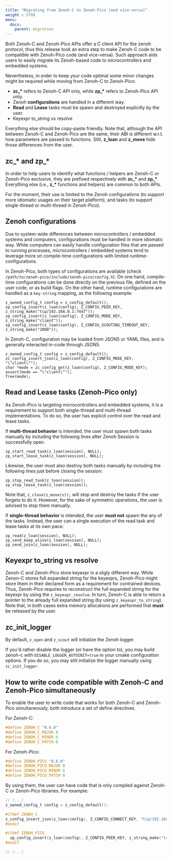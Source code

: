 ```yaml
---
title: "Migrating from Zenoh-C to Zenoh-Pico (and vice-versa)"
weight : 5700
menu:
  docs:
    parent: migration
---
```


Both Zenoh-C and Zenoh-Pico APIs offer a C client API for the zenoh protocol, thus this release took an extra step to make Zenoh-C code to be compatible with Zenoh-Pico code (and vice-versa). Such approach aids users to easily migrate its Zenoh-based code to microcontrollers and embedded systems.

Nevertheless, in order to keep your code optimal some minor changes might be required while moving from Zenoh-C to Zenoh-Pico:
  - **zc_\*** refers to Zenoh-C API only, while **zp_\*** refers to Zenoh-Pico API only.
  - Zenoh **configurations** are handled in a different way.
  - **Read** and **Lease** tasks must be spawn and destroyed explicitly by the user.
  - Keyexpr to_string vs resolve

Everything else should be copy-paste friendly. Note that, although the API between Zenoh-C and Zenoh-Pico are the same, their ABI is different w.r.t. how parameters are passed to functions. Still, **z_loan** and **z_move** hide those differences from the user.

## zc_\* and zp_\*
In order to help users to identify what functions / helpers are Zenoh-C or Zenoh-Pico exclusive, they are prefixed respectively with **zc_\*** and **zp_\***. Everything else (i.e., **z_\*** functions and helpers) are common to both APIs.

For the moment, their use is limited to the Zenoh configurations (to support more idiomatic usages on their target platform), and tasks (to support single-thread or multi-thread in Zenoh-Pico). 

## Zenoh configurations
Due to system-wide differences between microcontrollers / embedded systems and computers, configurations must be handled in more idiomatic way. While computers can easily handle configuration files that are passed to running processes, microcontrollers / embedded systems tend to leverage more on compile-time configurations with limited runtime-configurations.

In Zenoh-Pico, both types of configurations are available (check `/path/to/zenoh-pico/include/zenoh-pico/config.h`). On one hand, compile-time configurations can be done directly on the previous file, defined on the user code, or as build flags. On the other hand, runtime configurations are handled as a `key-string` mapping, as the following example:

```
z_owned_config_t config = z_config_default();
zp_config_insert(z_loan(config), Z_CONFIG_PEER_KEY, z_string_make("tcp/192.168.0.1:7447"));
zp_config_insert(z_loan(config), Z_CONFIG_MODE_KEY, z_string_make("client"));
zp_config_insert(z_loan(config), Z_CONFIG_SCOUTING_TIMEOUT_KEY, z_string_make("2000"));
```

In Zenoh-C, configuration may be loaded from JSON5 or YAML files, and is generally interacted in-code through JSON5. 
```
z_owned_config_t config = z_config_default();
zc_config_insert_json(z_loan(config), Z_CONFIG_MODE_KEY, "\"client\"");
char *mode = zc_config_get(z_loan(config), Z_CONFIG_MODE_KEY);
assert(mode == "\"client\"");
free(mode);
```

## Read and Lease tasks (Zenoh-Pico only)

As Zenoh-Pico is targeting microcontrollers and embedded systems, it is a requirement to support both single-thread and multi-thread implementations. To do so, the user has explicit control over the read and lease tasks.

If **multi-thread behavior** is intended, the user must spawn both tasks manually by including the following lines after Zenoh Session is successfully open.
```
zp_start_read_task(z_loan(session), NULL);
zp_start_lease_task(z_loan(session), NULL);
```

Likewise, the user must also destroy both tasks manually by including the following lines just before closing the session:
```
zp_stop_read_task(z_loan(session));
zp_stop_lease_task(z_loan(session));
```
Note that, ```z_close(z_move(s));``` will stop and destroy the tasks if the user forgets to do it. However, for the sake of symmetric  operations, the user is advised to stop them manually.

If **single-thread behavior** is intended, the user **must not** spawn the any of the tasks. Instead, the user can a single execution of the read task and lease tasks at its own pace:
```
zp_read(z_loan(session), NULL);
zp_send_keep_alive(z_loan(session), NULL);
zp_send_join(z_loan(session), NULL);
```

## Keyexpr to_string vs resolve

Zenoh-C and Zenoh-Pico store keyexpr in a sligly different way. While Zenon-C stores full expanded string for the keyexprs, Zenoh-Pico might store them in their declared form as a requirement for contrained devices. Thus, Zenoh-Pico requires to reconstruct the full expanded string for the keyexpr by using the `z_keyexpr_resolve`. In turn, Zenoh-C is able to return a pointer to the already full expanded string (by using `z_keyexpr_to_string`). Note that, in both cases extra memory allocations are performed that **must** be released by the user.

## zc_init_logger

By default, `z_open` and `z_scout` will initialize the Zenoh logger.

If you'd rather disable the logger (or have the option to), you may build zenoh-c with `DISABLE_LOGGER_AUTOINIT=true` in your cmake configuration options.
If you do so, you may still initialize the logger manually using `zc_init_logger`.


## How to write code compatible with Zenoh-C and Zenoh-Pico simultaneously

To enable the user to write code that works for both Zenoh-C and Zenoh-Pico simultaneously, both introduce a set of define directives.

For Zenoh-C:
```C
#define ZENOH_C "0.6.0"
#define ZENOH_C_MAJOR 0
#define ZENOH_C_MINOR 6
#define ZENOH_C_PATCH 0
```

For Zenoh-Pico:
```C
#define ZENOH_PICO "0.6.0"
#define ZENOH_PICO_MAJOR 0
#define ZENOH_PICO_MINOR 6
#define ZENOH_PICO_PATCH 0
```

By using them, the user can have code that is only compiled against Zenoh-C or Zenoh-Pico libraries. For example:
```C
// (...)
z_owned_config_t config = z_config_default();

#ifdef ZENOH_C
z_config_insert_json(z_loan(config), Z_CONFIG_CONNECT_KEY, "tcp/192.168.0.1:7447"))
#endif

#ifdef ZENOH_PICO
  zp_config_insert(z_loan(config), Z_CONFIG_PEER_KEY, z_string_make("tcp/192.168.0.1:7447"));
#endif

// (...)
```
